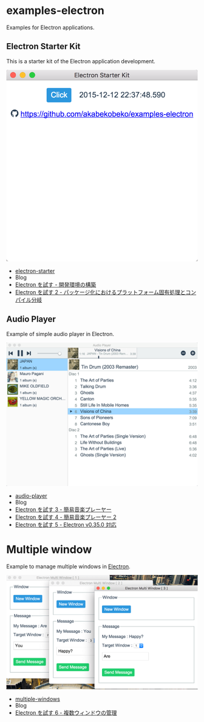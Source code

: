 # examples-electron

Examples for Electron applications.

## Electron Starter Kit

This is a starter kit of the Electron application development.

![electron-starter](./electron-starter/ss.png)

* [electron-starter](./electron-starter)
* Blog
 * [Electron を試す - 開発環境の構築](http://akabeko.me/blog/2015/09/electron/)
 * [Electron を試す 2 - パッケージ化におけるプラットフォーム固有処理とコンパイル分岐](http://akabeko.me/blog/2015/10/electron-2/)

## Audio Player

Example of simple audio player in Electron.

![audio-player](./audio-player/ss-1.png)

* [audio-player](./audio-player)
* Blog
 * [Electron を試す 3 - 簡易音楽プレーヤー](http://akabeko.me/blog/2015/10/electron-3/)
 * [Electron を試す 4 - 簡易音楽プレーヤー 2](http://akabeko.me/blog/2015/10/electron-4/)
 * [Electron を試す 5 - Electron v0.35.0 対応](http://akabeko.me/blog/2015/11/electron-5/)

# Multiple window

Example to manage multiple windows in [Electron](http://electron.atom.io/).

![multiple-windows](./multiple-windows/ss.png)

* [multiple-windows](./multiple-windows)
* Blog
 * [Electron を試す 6 - 複数ウィンドウの管理](http://akabeko.me/blog/2015/12/electron-6/)
